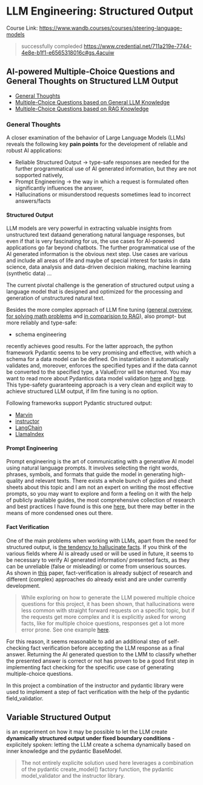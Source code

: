 
# LLM Engineering: Structured Output
Course Link: https://www.wandb.courses/courses/steering-language-models

>successfully compleded
https://www.credential.net/711a219e-7744-4e8e-b1f1-e6565318016c#gs.4acuiw
## AI-powered Multiple-Choice Questions and General Thoughts on Structured LLM Output 
- [General Thoughts](#general-thoughts)
- [Multiple-Choice Questions based on General LLM Knowledge](./marvin_quizz.ipynb)
- [Multiple-Choice Questions based on RAG Knowledge](#rag-based-knowlege-base)

### General Thoughts
A closer examination of the behavior of Large Language Models (LLMs) reveals the following key **pain points** for the development of reliable and robust AI applications:
- Reliable Structured Output -> type-safe responses are needed for the further programmatical use of AI generated information, but they are not sopported natively,
- Prompt Engineering -> the way in which a request is formulated often significantly influences the answer,  
- Hallucinations or misunderstood requests sometimes lead to incorrect answers/facts 

#### Structured Output
LLM models are very powerful in extracting valuable insights from unstructured text dataand generationg natural language responses, but even if that is very fascinating for us, the use cases for AI-powered applications go far beyond chatbots. The further programmatical use of the AI generated information is the obvious next step. Use cases are various and include all areas of life and maybe of special interest for tasks in data science, data analysis and data-driven decision making, machine learning (synthetic data) ...

The current pivotal challenge is the generation of structured output using a language model that is designed and optimized for the processing and generation of unstructured natural text.

Besides the more complex approach of LLM fine tuning ([general overview](https://arxiv.org/pdf/2212.05238.pdf), [for solving math problems](https://arxiv.org/pdf/2310.10047.pdf) and [in comparision to RAG](https://www.deepset.ai/blog/llm-finetuning)), also prompt- but more reliably and type-safe: 
- schema engineering   

recently achieves good results.
For the latter approach, the python framework Pydantic seems to be very promising and effective, with which a schema for a data model can be defined. On instantiation it automatically validates and, moreover, enforces the specified types and if the data cannot be converted to the specified type, a ValueError will be returned. You may want to read more about Pydantics data model validation [here](https://blog.pydantic.dev/blog/2024/01/04/steering-large-language-models-with-pydantic/) and [here](https://docs.pydantic.dev/latest/concepts/models/#tldr).  
This type-safety guaranteeing approach is a very clean and explicit way to achieve structured LLM output, if llm fine tuning is no option.

Following frameworks support Pydantic structured output: 
- [Marvin](https://www.prefect.io/marvin)
- [instructor](https://github.com/jxnl/instructor)
- [LangChain](https://python.langchain.com/docs/modules/model_io/output_parsers/types/pydantic)
- [LlamaIndex](https://docs.llamaindex.ai/en/stable/examples/output_parsing/llm_program.html#initialize-with-pydantic-output-parser)

#### Prompt Engineering
Prompt engineering is the art of communicating with a generative AI model using natural language prompts. It involves selecting the right words, phrases, symbols, and formats that guide the model in generating high-quality and relevant texts. There exists a whole bunch of guides and cheat sheets about this topic and I am not an expert on writing the most effective prompts, so you may want to explore and form a feeling on it with the help of publicly available guides, the most comprehensive collection of research and best practices I have found is this one [here](https://www.promptingguide.ai/introduction/examples), but there may better in the means of more condensed ones out there.

#### Fact Verification
One of the main problems when working with LLMs, apart from the need for structured output, is [the tendency to hallucinate facts](https://arxiv.org/pdf/2202.03629.pdf). If you think of the various fields where AI is already used or will be used in future, it seems to be necessary to verify AI generated information/ presented facts, as they can be unreliable (false or misleading) or come from unserious sources.  
As shown in [this](https://arxiv.org/pdf/2303.08896.pdf?ref=content.whylabs.tds) paper, fact-verification is already subject of research and different (complex) approaches do already exist and are under currently development.  

>While exploring on how to generate the LLM powered multiple choice questions for this project, it has been shown, that hallucinations were less common with straight forward requests on a specific topic, but if the requests get more complex and it is explicitly asked for wrong facts, like for multiple choice questions, responses get a lot more error prone. See one example [here](https://chat.openai.com/share/e9290488-437d-4ea9-9386-cd9a83a44021).  

For this reason, it seems reasonable to add an additional step of self-checking fact verification before accepting the LLM response as a final answer. Returning the AI generated question to the LMM to classify whether the presented answer is correct or not has proven to be a good first step in implementing fact checking for the specific use case of generating multiple-choice questions.  


   

In this project a combination of the instructor and pydantic library were used to implement a step of fact verification with the help of the pydantic field_validatior.


## Variable Structured Output

is an experiment on how it may be possible to let the LLM create **dynamically structured output under fixed boundary conditions** - explicitely spoken: letting the LLM create a schema dynamically based on inner knowledge and the pydantic BaseModel.

>The not entirely explicite solution used here leverages a combination of the pydantic create_model() factory function, the pydantic model_validator and the instructor library. 